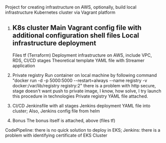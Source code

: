 Project for creating infrastructure on AWS,
optionally, build local infrastructure Kubernetes cluster via Vagrant platform

1. K8s cluster
    Main Vagrant config file with additional configuration shell files
   Local infrastructure deployment
   ---------------------------------------------------------------------------
    Files tf (Terraform)
   Deployment infrastructure on AWS, include VPC, RDS, CI/CD stages
   Theoretical template YAML file with Streamer application

2. Private registry
    Run container on local machine by following command
   "docker run -d -p 5000:5000 --restart=always --name registry -v docker:/var/lib/registry registry:2"
   there is a problem with http secure, 
   stage doesn't want push to private image, I know, how solve, I try launch this procedure in technologies
    Private registry YAML file attached.
   
3. CI/CD
    Jenkinsfile with all stages
   Jenkins deployment YAML file into cluster;
   Also, Jenkins config file from helm
   
4. Bonus
   The bonus itself is attached, above (files tf)
   

CodePipeline: there is no quick solution to deploy in EKS;
Jenkins: there is a problem with identifying certificate of EKS Cluster